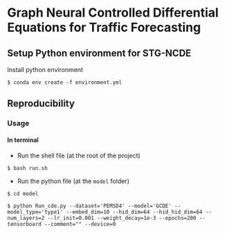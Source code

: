 # Graph Neural Controlled Differential Equations for Traffic Forecasting

## Setup Python environment for STG-NCDE
Install python environment
```{bash}
$ conda env create -f environment.yml 
```


## Reproducibility
### Usage
#### In terminal
- Run the shell file (at the root of the project)

```{bash}
$ bash run.sh
```
- Run the python file (at the `model` folder)
```{bash}
$ cd model

$ python Run_cde.py --dataset='PEMSD4' --model='GCDE' --model_type='type1' --embed_dim=10 --hid_dim=64 --hid_hid_dim=64 --num_layers=2 --lr_init=0.001 --weight_decay=1e-3 --epochs=200 --tensorboard --comment="" --device=0
```